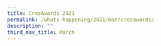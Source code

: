```yaml
---
title: CrezAwards 2021
permalink: /whats-happening/2021/mar/crezawards/
description: ""
third_nav_title: March
---
```

